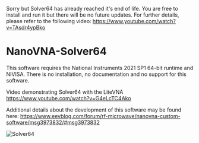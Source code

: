 Sorry but Solver64 has already reached it's end of life. You are free to install and run it but there will be no future updates.  For further details, please refer to the following video:
https://www.youtube.com/watch?v=TAsdr4ypBko


# NanoVNA-Solver64

This software requires the National Instruments 2021 SP1 64-bit runtime and NIVISA.  There is no installation, no documentation and no support for this software.   

Video demonstrating Solver64 with the LiteVNA
https://www.youtube.com/watch?v=G4eLcTC4Ako

Additional details about the development of this software may be found here:
https://www.eevblog.com/forum/rf-microwave/nanovna-custom-software/msg3973832/#msg3973832

![Solver64](https://user-images.githubusercontent.com/75591001/155819198-5f6201b9-870b-4fa2-8c52-5e15f0503717.PNG)


